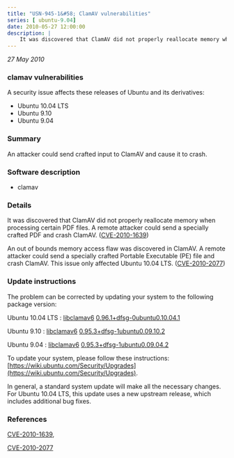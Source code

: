 ```yaml
---
title: "USN-945-1&#58; ClamAV vulnerabilities"
series: [ ubuntu-9.04]
date: 2010-05-27 12:00:00
description: |
    It was discovered that ClamAV did not properly reallocate memory when processing certain PDF files. A remote attacker could send a specially crafted PDF and crash ClamAV. ([CVE-2010-1639](http://people.ubuntu.com/~ubuntu-security/cve/CVE-2010-1639))
--- 
```

 
 

*27 May 2010*

### clamav vulnerabilities

A security issue affects these releases of Ubuntu and its derivatives:

* Ubuntu 10.04 LTS
* Ubuntu 9.10
* Ubuntu 9.04

### Summary

An attacker could send crafted input to ClamAV and cause it to crash. 

### Software description

* clamav 

### Details

It was discovered that ClamAV did not properly reallocate memory when processing certain PDF files. A remote attacker could send a specially crafted PDF and crash ClamAV. ([CVE-2010-1639](http://people.ubuntu.com/~ubuntu-security/cve/CVE-2010-1639))

An out of bounds memory access flaw was discovered in ClamAV. A remote attacker could send a specially crafted Portable Executable (PE) file and crash ClamAV. This issue only affected Ubuntu 10.04 LTS. ([CVE-2010-2077](http://people.ubuntu.com/~ubuntu-security/cve/CVE-2010-2077)) 

### Update instructions

The problem can be corrected by updating your system to the following package version:

Ubuntu 10.04 LTS
 : [libclamav6](https://launchpad.net/ubuntu/+source/clamav) <span> [0.96.1+dfsg-0ubuntu0.10.04.1](https://launchpad.net/ubuntu/+source/clamav/0.96.1+dfsg-0ubuntu0.10.04.1) </span> 

Ubuntu 9.10
 : [libclamav6](https://launchpad.net/ubuntu/+source/clamav) <span> [0.95.3+dfsg-1ubuntu0.09.10.2](https://launchpad.net/ubuntu/+source/clamav/0.95.3+dfsg-1ubuntu0.09.10.2) </span> 

Ubuntu 9.04
 : [libclamav6](https://launchpad.net/ubuntu/+source/clamav) <span> [0.95.3+dfsg-1ubuntu0.09.04.2](https://launchpad.net/ubuntu/+source/clamav/0.95.3+dfsg-1ubuntu0.09.04.2) </span> 

To update your system, please follow these instructions: [https://wiki.ubuntu.com/Security/Upgrades](https://wiki.ubuntu.com/Security/Upgrades).

In general, a standard system update will make all the necessary changes. For Ubuntu 10.04 LTS, this update uses a new upstream release, which includes additional bug fixes. 

### References

 
 [CVE-2010-1639](http://people.ubuntu.com/~ubuntu-security/cve/CVE-2010-1639), 

 [CVE-2010-2077](http://people.ubuntu.com/~ubuntu-security/cve/CVE-2010-2077)
 

